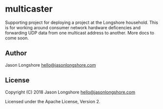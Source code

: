 # multicaster

Supporting project for deploying a project at the Longshore household. This is for working around consumer network hardware deficencies and forwarding UDP data from one multicast address to another. More docs to come soon.

## Author

Jason Longshore <hello@jasonlongshore.com>

## License

Copyright (C) 2018 Jason Longshore <hello@jasonlongshore.com>

Licensed under the Apache License, Version 2.

